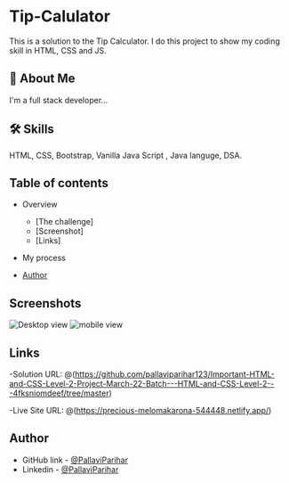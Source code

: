 
# Tip-Calulator

This is a solution to the Tip Calculator. I do this project to show my coding skill in HTML, CSS and JS. 


## 🚀 About Me
I'm a full stack developer...

## 🛠 Skills
HTML, CSS, Bootstrap, Vanilla Java Script , Java languge, DSA.


## Table of contents

- Overview
   - [The challenge]
   - [Screenshot]
   - [Links]

- My process

- [Author](#authors)

## Screenshots

![Desktop view](desktop-preview.jpg)
![mobile view](mobile-design.jpg)


## Links

-Solution URL: @(https://github.com/pallaviparihar123/Important-HTML-and-CSS-Level-2-Project-March-22-Batch---HTML-and-CSS-Level-2---4fksniomdeef/tree/master)

-Live Site URL: @(https://precious-melomakarona-544448.netlify.app/)
## Author

- GitHub link - [@PallaviParihar](https://www.github.com/pallaviparihar123)
- Linkedin - [@PallaviParihar](https://www.linkedin.com/in/pallavi-parihar-23bb13200/)

